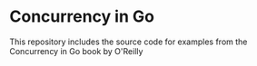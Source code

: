 # Concurrency in Go

This repository includes the source code for examples from the Concurrency in Go book by O'Reilly

